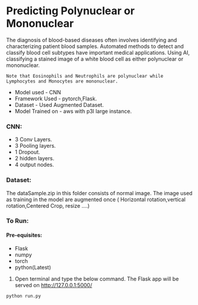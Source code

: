 # Predicting Polynuclear or Mononuclear

The diagnosis of blood-based diseases often involves identifying and characterizing patient blood samples. Automated methods to detect and classify blood cell subtypes have important medical applications. Using AI, classifying a stained image of a white blood cell as either polynuclear or mononuclear. 

```
Note that Eosinophils and Neutrophils are polynuclear while Lymphocytes and Monocytes are mononuclear. 
```

- Model used - CNN
- Framework Used - pytorch,Flask.
- Dataset - Used Augmented Dataset.
- Model Trained on - aws with p3l large instance.

### CNN:

- 3 Conv Layers.
- 3 Pooling layers.
- 1 Dropout.
- 2 hidden layers.
- 4 output nodes.

### Dataset:

The dataSample.zip in this folder consists of normal image. The image used as training in the model are augmented once ( Horizontal rotation,vertical rotation,Centered Crop, resize ....)

### To Run:

#### Pre-equisites:

- Flask
- numpy
- torch
- python(Latest)

1. Open terminal and type the below command. The Flask app will be served on http://127.0.0.1:5000/

```
python run.py
```


